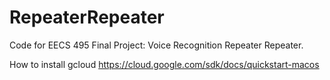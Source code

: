 # RepeaterRepeater
Code for EECS 495 Final Project: Voice Recognition Repeater Repeater. 

How to install gcloud
https://cloud.google.com/sdk/docs/quickstart-macos